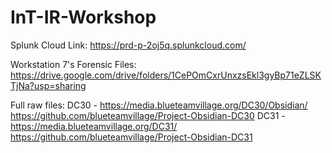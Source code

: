 # InT-IR-Workshop

Splunk Cloud Link:
https://prd-p-2oj5q.splunkcloud.com/

Workstation 7's Forensic Files:
https://drive.google.com/drive/folders/1CePOmCxrUnxzsEkl3gyBp71eZLSKTjNa?usp=sharing

Full raw files:
DC30 - https://media.blueteamvillage.org/DC30/Obsidian/
https://github.com/blueteamvillage/Project-Obsidian-DC30
DC31 - https://media.blueteamvillage.org/DC31/
https://github.com/blueteamvillage/Project-Obsidian-DC31
